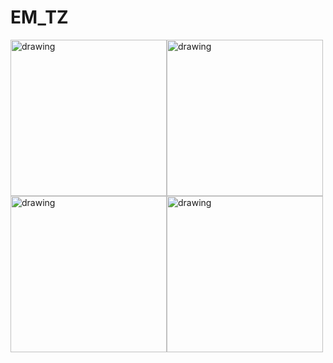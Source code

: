 # EM_TZ

<img src="https://user-images.githubusercontent.com/72617749/227926716-44184b9b-0872-47fd-969b-6c844eabfdf3.png" alt="drawing" width="250"/><img src="https://user-images.githubusercontent.com/72617749/227926736-87d0353e-f3cf-4888-89f8-bdc537b03bc1.png" alt="drawing" width="250"/><img src="https://user-images.githubusercontent.com/72617749/227926798-3d596570-abd0-4e50-97e2-74faecba97ed.png" alt="drawing" width="250"/><img src="https://user-images.githubusercontent.com/72617749/227943181-9f41b2eb-2c49-4380-836c-7ea6ec3a9a83.png" alt="drawing" width="250"/>
